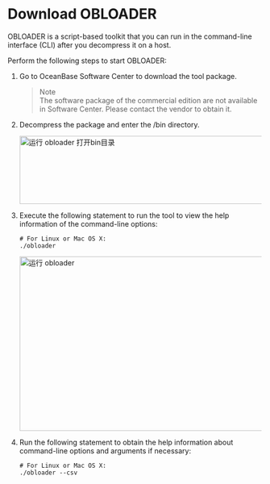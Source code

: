 # Download OBLOADER

OBLOADER is a script-based toolkit that you can run in the command-line interface (CLI) after you decompress it on a host.

Perform the following steps to start OBLOADER:

1. Go to OceanBase Software Center to download the tool package.
   > Note  
   > The software package of the commercial edition are not available in Software Center. Please contact the vendor to obtain it. 

2. Decompress the package and enter the /bin directory.
   
   <img src="https://obbusiness-private.oss-cn-shanghai.aliyuncs.com/doc/img/obloaderobdumper/%E7%A4%BE%E5%8C%BA%E7%89%88300/obdumper.png" width = "560" height = "135" alt="运行 obloader 打开bin目录" />  

3. Execute the following statement to run the tool to view the help information of the command-line options:

   ```unknow
   # For Linux or Mac OS X: 
   ./obloader
   ```

   <img src="https://obbusiness-private.oss-cn-shanghai.aliyuncs.com/doc/img/obloaderobdumper/%E7%A4%BE%E5%8C%BA%E7%89%88300/obloader%20%281%29.png" width = "560" height = "346" alt="运行 obloader" />
   

4. Run the following statement to obtain the help information about command-line options and arguments if necessary:

   ```unknow
   # For Linux or Mac OS X: 
   ./obloader --csv
   ```

   



